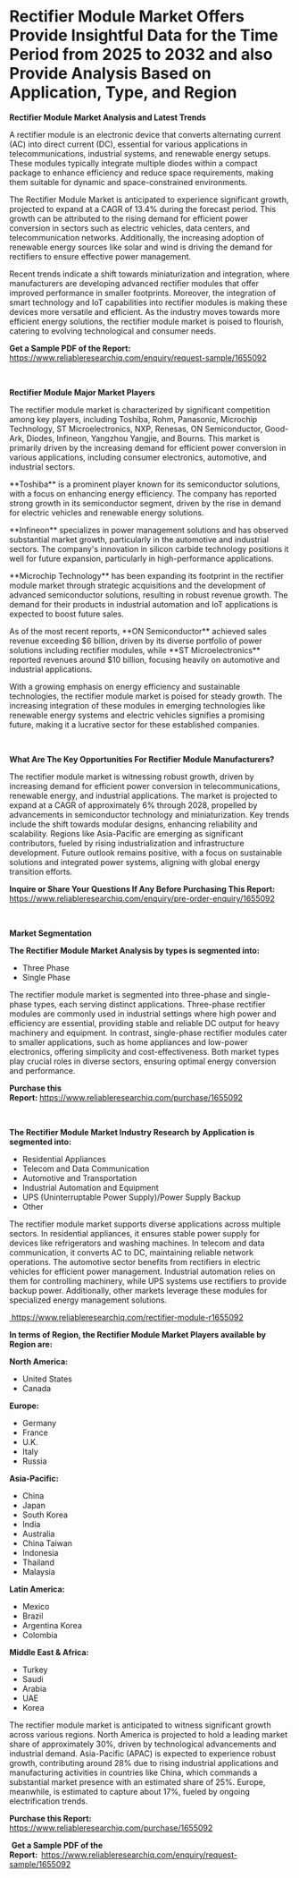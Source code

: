<p><h1>Rectifier Module Market Offers Provide Insightful Data for the Time Period from 2025 to 2032 and also Provide Analysis Based on Application, Type, and Region</h1></p><p><strong>Rectifier Module Market Analysis and Latest Trends</strong></p>
<p><p>A rectifier module is an electronic device that converts alternating current (AC) into direct current (DC), essential for various applications in telecommunications, industrial systems, and renewable energy setups. These modules typically integrate multiple diodes within a compact package to enhance efficiency and reduce space requirements, making them suitable for dynamic and space-constrained environments.</p><p>The Rectifier Module Market is anticipated to experience significant growth, projected to expand at a CAGR of 13.4% during the forecast period. This growth can be attributed to the rising demand for efficient power conversion in sectors such as electric vehicles, data centers, and telecommunication networks. Additionally, the increasing adoption of renewable energy sources like solar and wind is driving the demand for rectifiers to ensure effective power management.</p><p>Recent trends indicate a shift towards miniaturization and integration, where manufacturers are developing advanced rectifier modules that offer improved performance in smaller footprints. Moreover, the integration of smart technology and IoT capabilities into rectifier modules is making these devices more versatile and efficient. As the industry moves towards more efficient energy solutions, the rectifier module market is poised to flourish, catering to evolving technological and consumer needs.</p></p>
<p><strong>Get a Sample PDF of the Report:&nbsp;</strong> <a href="https://www.reliableresearchiq.com/enquiry/request-sample/1655092?utm_campaign=1870&utm_medium=2&utm_source=Github&utm_content=ia&utm_term=18042025&utm_id=rectifier-module">https://www.reliableresearchiq.com/enquiry/request-sample/1655092</a></p>
<p>&nbsp;</p>
<p><strong>Rectifier Module Major Market Players</strong></p>
<p><p>The rectifier module market is characterized by significant competition among key players, including Toshiba, Rohm, Panasonic, Microchip Technology, ST Microelectronics, NXP, Renesas, ON Semiconductor, Good-Ark, Diodes, Infineon, Yangzhou Yangjie, and Bourns. This market is primarily driven by the increasing demand for efficient power conversion in various applications, including consumer electronics, automotive, and industrial sectors.</p><p>**Toshiba** is a prominent player known for its semiconductor solutions, with a focus on enhancing energy efficiency. The company has reported strong growth in its semiconductor segment, driven by the rise in demand for electric vehicles and renewable energy solutions. </p><p>**Infineon** specializes in power management solutions and has observed substantial market growth, particularly in the automotive and industrial sectors. The company's innovation in silicon carbide technology positions it well for future expansion, particularly in high-performance applications.</p><p>**Microchip Technology** has been expanding its footprint in the rectifier module market through strategic acquisitions and the development of advanced semiconductor solutions, resulting in robust revenue growth. The demand for their products in industrial automation and IoT applications is expected to boost future sales.</p><p>As of the most recent reports, **ON Semiconductor** achieved sales revenue exceeding $6 billion, driven by its diverse portfolio of power solutions including rectifier modules, while **ST Microelectronics** reported revenues around $10 billion, focusing heavily on automotive and industrial applications. </p><p>With a growing emphasis on energy efficiency and sustainable technologies, the rectifier module market is poised for steady growth. The increasing integration of these modules in emerging technologies like renewable energy systems and electric vehicles signifies a promising future, making it a lucrative sector for these established companies.</p></p>
<p>&nbsp;</p>
<p><strong>What Are The Key Opportunities For Rectifier Module Manufacturers?</strong></p>
<p><p>The rectifier module market is witnessing robust growth, driven by increasing demand for efficient power conversion in telecommunications, renewable energy, and industrial applications. The market is projected to expand at a CAGR of approximately 6% through 2028, propelled by advancements in semiconductor technology and miniaturization. Key trends include the shift towards modular designs, enhancing reliability and scalability. Regions like Asia-Pacific are emerging as significant contributors, fueled by rising industrialization and infrastructure development. Future outlook remains positive, with a focus on sustainable solutions and integrated power systems, aligning with global energy transition efforts.</p></p>
<p><strong>Inquire or Share Your Questions If Any Before Purchasing This Report:</strong> <a href="https://www.reliableresearchiq.com/enquiry/pre-order-enquiry/1655092?utm_campaign=1870&utm_medium=2&utm_source=Github&utm_content=ia&utm_term=18042025&utm_id=rectifier-module">https://www.reliableresearchiq.com/enquiry/pre-order-enquiry/1655092</a></p>
<p>&nbsp;</p>
<p><strong>Market Segmentation</strong></p>
<p><strong>The Rectifier Module Market Analysis by types is segmented into:</strong></p>
<p><ul><li>Three Phase</li><li>Single Phase</li></ul></p>
<p><p>The rectifier module market is segmented into three-phase and single-phase types, each serving distinct applications. Three-phase rectifier modules are commonly used in industrial settings where high power and efficiency are essential, providing stable and reliable DC output for heavy machinery and equipment. In contrast, single-phase rectifier modules cater to smaller applications, such as home appliances and low-power electronics, offering simplicity and cost-effectiveness. Both market types play crucial roles in diverse sectors, ensuring optimal energy conversion and performance.</p></p>
<p><strong>Purchase this Report:&nbsp;</strong><a href="https://www.reliableresearchiq.com/purchase/1655092?utm_campaign=1870&utm_medium=2&utm_source=Github&utm_content=ia&utm_term=18042025&utm_id=rectifier-module">https://www.reliableresearchiq.com/purchase/1655092</a></p>
<p>&nbsp;</p>
<p><strong>The Rectifier Module Market Industry Research by Application is segmented into:</strong></p>
<p><ul><li>Residential Appliances</li><li>Telecom and Data Communication</li><li>Automotive and Transportation</li><li>Industrial Automation and Equipment</li><li>UPS (Uninterruptable Power Supply)/Power Supply Backup</li><li>Other</li></ul></p>
<p><p>The rectifier module market supports diverse applications across multiple sectors. In residential appliances, it ensures stable power supply for devices like refrigerators and washing machines. In telecom and data communication, it converts AC to DC, maintaining reliable network operations. The automotive sector benefits from rectifiers in electric vehicles for efficient power management. Industrial automation relies on them for controlling machinery, while UPS systems use rectifiers to provide backup power. Additionally, other markets leverage these modules for specialized energy management solutions.</p></p>
<p><a href="https://www.reliableresearchiq.com/rectifier-module-r1655092?utm_campaign=1870&utm_medium=2&utm_source=Github&utm_content=ia&utm_term=18042025&utm_id=rectifier-module">&nbsp;https://www.reliableresearchiq.com/rectifier-module-r1655092</a></p>
<p><strong>In terms of Region, the Rectifier Module Market Players available by Region are:</strong></p>
<p>
    <p> <strong> North America: </strong>
        <ul>
            <li>United States</li>
            <li>Canada</li>
        </ul>
        </p> 
    <p> <strong> Europe: </strong>
        <ul>
            <li>Germany</li>
            <li>France</li>
            <li>U.K.</li>
            <li>Italy</li>
            <li>Russia</li>
        </ul>
        </p> 
    <p> <strong> Asia-Pacific: </strong>
        <ul>
            <li>China</li>
            <li>Japan</li>
            <li>South Korea</li>
            <li>India</li>
            <li>Australia</li>
            <li>China Taiwan</li>
            <li>Indonesia</li>
            <li>Thailand</li>
            <li>Malaysia</li>
        </ul>
        </p> 
    <p> <strong> Latin America: </strong>
        <ul>
            <li>Mexico</li>
            <li>Brazil</li>
            <li>Argentina Korea</li>
            <li>Colombia</li>
        </ul>
        </p> 
    <p> <strong> Middle East & Africa: </strong>
        <ul>
            <li>Turkey</li>
            <li>Saudi</li>
            <li>Arabia</li>
            <li>UAE</li>
            <li>Korea</li>
        </ul>
    </p>
    </p>
<p><p>The rectifier module market is anticipated to witness significant growth across various regions. North America is projected to hold a leading market share of approximately 30%, driven by technological advancements and industrial demand. Asia-Pacific (APAC) is expected to experience robust growth, contributing around 28% due to rising industrial applications and manufacturing activities in countries like China, which commands a substantial market presence with an estimated share of 25%. Europe, meanwhile, is estimated to capture about 17%, fueled by ongoing electrification trends.</p></p>
<p><strong>Purchase this Report: </strong><a href="https://www.reliableresearchiq.com/purchase/1655092?utm_campaign=1870&utm_medium=2&utm_source=Github&utm_content=ia&utm_term=18042025&utm_id=rectifier-module">https://www.reliableresearchiq.com/purchase/1655092</a></p>
<p>&nbsp;<strong>Get a Sample PDF of the Report:&nbsp;&nbsp;</strong><a href="https://www.reliableresearchiq.com/enquiry/request-sample/1655092?utm_campaign=1870&utm_medium=2&utm_source=Github&utm_content=ia&utm_term=18042025&utm_id=rectifier-module">https://www.reliableresearchiq.com/enquiry/request-sample/1655092</a></p>
<p><strong></strong></p>
<p><p></p><p></p><p></p></p>